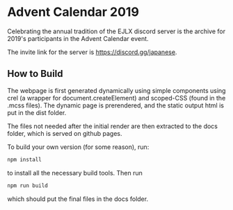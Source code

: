 # Advent Calendar 2019

Celebrating the annual tradition of the EJLX discord server is the archive for 2019's participants in the Advent Calendar event. 

The invite link for the server is https://discord.gg/japanese. 

## How to Build

The webpage is first generated dynamically using simple components using crel (a wrapper for document.createElement) and scoped-CSS (found in the .mcss files). The dynamic page is prerendered, and the static output html is put in the dist folder. 

The files not needed after the initial render are then extracted to the docs folder, which is served on github pages.

To build your own version (for some reason), run:

```bash
npm install
```

to install all the necessary build tools. Then run 

```bash
npm run build
```

which should put the final files in the docs folder.